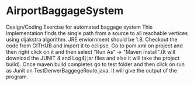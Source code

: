 # AirportBaggageSystem
Design/Coding Exercise for automated baggage system
This implementation finds the single path from a source to all reachable vertices using dijakstra algorithm.
JRE enviornment should be 1.8.
Checkout the code from GITHUB and import it to eclipse.
Go to pom.xml on project and then right click on it and then select "Run As" -> "Maven Install".(It will download the JUNIT 4 and Log4j jar files and also it will take the project build).
Once maven build completes go to test folder and then click on run as Junit on TestDenverBaggegeRoute.java. It will give the output of the program.
